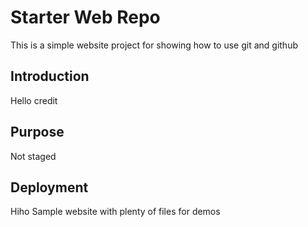 # Starter Web Repo
This is a simple website project for showing how to use git and github

## Introduction
Hello credit 
## Purpose
Not staged
## Deployment
Hiho
Sample website with plenty of files for demos